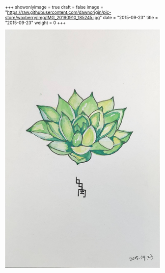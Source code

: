 +++
showonlyimage = true 
draft = false 
image = "https://raw.githubusercontent.com/dawnorigin/pic-store/waxberry/img/IMG_20190910_185245.jpg" 
date = "2015-09-23" 
title = "2015-09-23" 
weight = 0 
+++

![drawing](https://raw.githubusercontent.com/dawnorigin/pic-store/waxberry/img/IMG_20190910_185245.jpg)  
